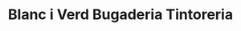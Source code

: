 ---
title: "Blanc i Verd Bugaderia Tintoreria"
url: /santa-coloma-de-cervello/blanc-i-verd-bugaderia-tintoreria/
shop: lavandería
---